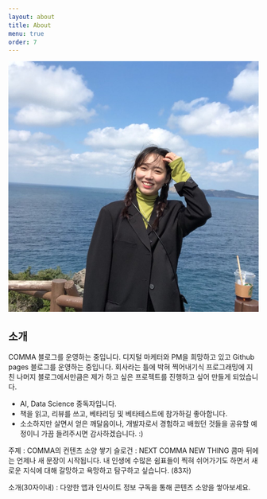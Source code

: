 ```yaml
---
layout: about
title: About
menu: true
order: 7
---
```

![이미지](assets/img/me.jpg)
## 소개
COMMA 블로그를 운영하는 중입니다.
디지털 마케터와 PM을 희망하고 있고
Github pages 블로그를 운영하는 중입니다. 회사라는 틀에 박혀 찍어내기식 프로그래밍에 지친 나머지 블로그에서만큼은 제가 하고 싶은 프로젝트를 진행하고 싶어 만들게 되었습니다.
* AI, Data Science 중독자입니다.
* 책을 읽고, 리뷰를 쓰고, 베타리딩 및 베타테스트에 참가하길 좋아합니다.
* 소소하지만 살면서 얻은 깨달음이나, 개발자로서 경험하고 배웠던 것들을 공유할 예정이니 가끔 들려주시면 감사하겠습니다. :)

주제 : COMMA의 컨텐츠 소양 쌓기
슬로건 : NEXT COMMA NEW THING
콤마 뒤에는 언제나 새 문장이 시작됩니다.
내 인생에 수많은 쉼표들이 찍혀 쉬어가기도 하면서
새로운 지식에 대해 갈망하고 욕망하고 탐구하고 싶습니다. (83자)

소개(30자이내) : 다양한 앱과 인사이트 정보 구독을 통해 콘텐츠 소양을 쌓아보세요.

